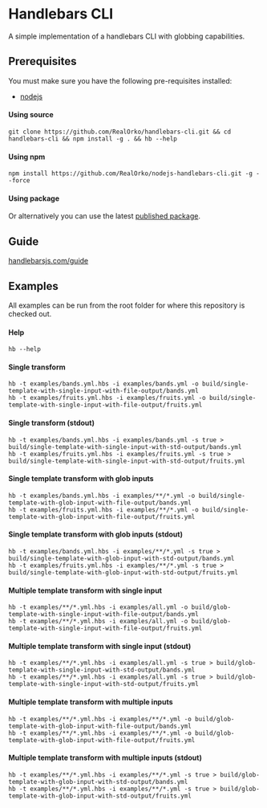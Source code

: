 # Handlebars CLI

A simple implementation of a handlebars CLI with globbing capabilities. 

## Prerequisites

You must make sure you have the following pre-requisites installed:

 - [nodejs](https://nodejs.org/en/download/package-manager/)


#### Using source

```
git clone https://github.com/RealOrko/handlebars-cli.git && cd handlebars-cli && npm install -g . && hb --help
```

#### Using npm

```
npm install https://github.com/RealOrko/nodejs-handlebars-cli.git -g --force
```

#### Using package

Or alternatively you can use the latest [published package](https://github.com/RealOrko/nodejs-handlebars-cli/packages/).

## Guide

<a href="https://handlebarsjs.com/guide/" target="_blank">handlebarsjs.com/guide</a>

## Examples

All examples can be run from the root folder for where this repository is checked out.

#### Help

```
hb --help
```

#### Single transform

```
hb -t examples/bands.yml.hbs -i examples/bands.yml -o build/single-template-with-single-input-with-file-output/bands.yml
hb -t examples/fruits.yml.hbs -i examples/fruits.yml -o build/single-template-with-single-input-with-file-output/fruits.yml
```

#### Single transform (stdout)

```
hb -t examples/bands.yml.hbs -i examples/bands.yml -s true > build/single-template-with-single-input-with-std-output/bands.yml
hb -t examples/fruits.yml.hbs -i examples/fruits.yml -s true > build/single-template-with-single-input-with-std-output/fruits.yml
```

#### Single template transform with glob inputs

```
hb -t examples/bands.yml.hbs -i examples/**/*.yml -o build/single-template-with-glob-input-with-file-output/bands.yml
hb -t examples/fruits.yml.hbs -i examples/**/*.yml -o build/single-template-with-glob-input-with-file-output/fruits.yml
```


#### Single template transform with glob inputs (stdout)

```
hb -t examples/bands.yml.hbs -i examples/**/*.yml -s true > build/single-template-with-glob-input-with-std-output/bands.yml
hb -t examples/fruits.yml.hbs -i examples/**/*.yml -s true > build/single-template-with-glob-input-with-std-output/fruits.yml
```

#### Multiple template transform with single input

```
hb -t examples/**/*.yml.hbs -i examples/all.yml -o build/glob-template-with-single-input-with-file-output/bands.yml
hb -t examples/**/*.yml.hbs -i examples/all.yml -o build/glob-template-with-single-input-with-file-output/fruits.yml
```

#### Multiple template transform with single input (stdout)

```
hb -t examples/**/*.yml.hbs -i examples/all.yml -s true > build/glob-template-with-single-input-with-std-output/bands.yml
hb -t examples/**/*.yml.hbs -i examples/all.yml -s true > build/glob-template-with-single-input-with-std-output/fruits.yml
```

#### Multiple template transform with multiple inputs

```
hb -t examples/**/*.yml.hbs -i examples/**/*.yml -o build/glob-template-with-glob-input-with-file-output/bands.yml
hb -t examples/**/*.yml.hbs -i examples/**/*.yml -o build/glob-template-with-glob-input-with-file-output/fruits.yml
```

#### Multiple template transform with multiple inputs (stdout)

```
hb -t examples/**/*.yml.hbs -i examples/**/*.yml -s true > build/glob-template-with-glob-input-with-std-output/bands.yml
hb -t examples/**/*.yml.hbs -i examples/**/*.yml -s true > build/glob-template-with-glob-input-with-std-output/fruits.yml
```

